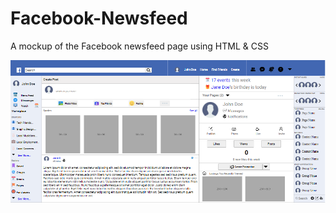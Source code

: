 # Facebook-Newsfeed
A mockup of the Facebook newsfeed page using HTML &amp; CSS

![Alt text](imgs/fb-newsfeed-picture.png)
